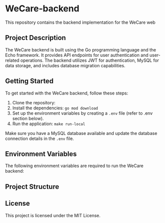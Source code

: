 # WeCare-backend
This repository contains the backend implementation for the WeCare web

## Project Description
The WeCare backend is built using the Go programming language and the Echo framework. It provides API endpoints for user authentication and user-related operations. The backend utilizes JWT for authentication, MySQL for data storage, and includes database migration capabilities.

## Getting Started
To get started with the WeCare backend, follow these steps:

1. Clone the repository: 
2. Install the dependencies: `go mod download`
3. Set up the environment variables by creating a `.env` file (refer to .env section below).
4. Run the application: `make run-local`

Make sure you have a MySQL database available and update the database connection details in the `.env` file.

## Environment Variables
The following environment variables are required to run the WeCare backend:

## Project Structure


## License

This project is licensed under the MIT License.
